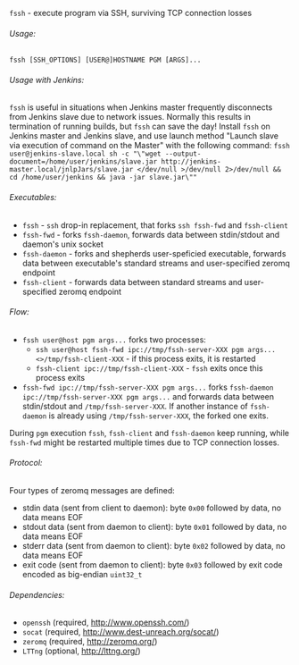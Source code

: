 `fssh` - execute program via SSH, surviving TCP connection losses

###### Usage:
`fssh [SSH_OPTIONS] [USER@]HOSTNAME PGM [ARGS]...`

###### Usage with Jenkins:
`fssh` is useful in situations when Jenkins master frequently disconnects from Jenkins slave due to network issues.
Normally this results in termination of running builds, but `fssh` can save the day!
Install `fssh` on Jenkins master and Jenkins slave, and use launch method "Launch slave via execution of command on the Master" with the following command:
`fssh user@jenkins-slave.local sh -c "\"wget --output-document=/home/user/jenkins/slave.jar http://jenkins-master.local/jnlpJars/slave.jar </dev/null >/dev/null 2>/dev/null && cd /home/user/jenkins && java -jar slave.jar\""`

###### Executables:
- `fssh` - `ssh` drop-in replacement, that forks `ssh fssh-fwd` and `fssh-client`
- `fssh-fwd` - forks `fssh-daemon`, forwards data between stdin/stdout and daemon's unix socket
- `fssh-daemon` - forks and shepherds user-speficied executable,
  forwards data between executable's standard streams and user-specified zeromq endpoint
- `fssh-client` - forwards data between standard streams and user-specified zeromq endpoint

###### Flow:
- `fssh user@host pgm args...` forks two processes:
	* `ssh user@host fssh-fwd ipc://tmp/fssh-server-XXX pgm args...  <>/tmp/fssh-client-XXX` - if this process exits, it is restarted
	* `fssh-client ipc://tmp/fssh-client-XXX` - `fssh` exits once this process exits
- `fssh-fwd ipc://tmp/fssh-server-XXX pgm args...` forks `fssh-daemon ipc://tmp/fssh-server-XXX pgm args...`
  and forwards data between stdin/stdout and `/tmp/fssh-server-XXX`.
  If another instance of `fssh-daemon` is already using `/tmp/fssh-server-XXX`, the forked one exits.

During `pgm` execution `fssh`, `fssh-client` and `fssh-daemon` keep running,
while `fssh-fwd` might be restarted multiple times due to TCP connection losses.

###### Protocol:
Four types of zeromq messages are defined:
- stdin data (sent from client to daemon): byte `0x00` followed by data, no data means EOF
- stdout data (sent from daemon to client): byte `0x01` followed by data, no data means EOF
- stderr data (sent from daemon to client): byte `0x02` followed by data, no data means EOF
- exit code (sent from daemon to client): byte `0x03` followed by exit code encoded as big-endian `uint32_t`

###### Dependencies:
- `openssh` (required, http://www.openssh.com/)
- `socat` (required, http://www.dest-unreach.org/socat/)
- `zeromq` (required, http://zeromq.org/)
- `LTTng` (optional, http://lttng.org/)
